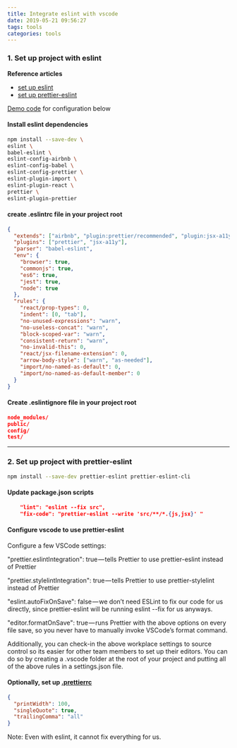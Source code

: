 ```yaml
---
title: Integrate eslint with vscode
date: 2019-05-21 09:56:27
tags: tools
categories: tools
---
```



### 1. Set up project with eslint

<b>Reference articles</b>
* [set up eslint](https://medium.com/comparethemarket/eslint-visual-studio-code-editor-integration-for-the-win-1bcf38f6ccd4)
* [set up prettier-eslint](https://medium.freecodecamp.org/integrating-prettier-with-eslint-and-stylelint-99e74fede33f)

[Demo code](https://github.com/isaacloft/eslint-integration-vscode) for configuration below

#### Install eslint dependencies
``` bash
npm install --save-dev \
eslint \
babel-eslint \
eslint-config-airbnb \
eslint-config-babel \
eslint-config-prettier \
eslint-plugin-import \
eslint-plugin-react \
prettier \
eslint-plugin-prettier
```
<!--more-->

#### create .eslintrc file in your project root
```json
{
  "extends": ["airbnb", "plugin:prettier/recommended", "plugin:jsx-a11y/recommended"],
  "plugins": ["prettier", "jsx-a11y"],
  "parser": "babel-eslint",
  "env": {
    "browser": true,
    "commonjs": true,
    "es6": true,
    "jest": true,
    "node": true
  },
  "rules": {
    "react/prop-types": 0,
    "indent": [0, "tab"],
    "no-unused-expressions": "warn",
    "no-useless-concat": "warn",
    "block-scoped-var": "warn",
    "consistent-return": "warn",
    "no-invalid-this": 0,
    "react/jsx-filename-extension": 0,
    "arrow-body-style": ["warn", "as-needed"],
    "import/no-named-as-default": 0,
    "import/no-named-as-default-member": 0
  }
}

```
#### Create .eslintignore file in your project root
```json
node_modules/
public/
config/
test/

```

-------
### 2. Set up project with prettier-eslint
```bash
npm install --save-dev prettier-eslint prettier-eslint-cli
```

#### Update package.json scripts
```json
    "lint": "eslint --fix src",
    "fix-code": "prettier-eslint --write 'src/**/*.{js,jsx}' "
```

#### Configure vscode to use prettier-eslint
Configure a few VSCode settings:

"prettier.eslintIntegration": true — tells Prettier to use prettier-eslint instead of Prettier

"prettier.stylelintIntegration": true — tells Prettier to use prettier-stylelint instead of Prettier

"eslint.autoFixOnSave": false — we don’t need ESLint to fix our code for us directly, since prettier-eslint will be running eslint --fix for us anyways.

"editor.formatOnSave": true — runs Prettier with the above options on every file save, so you never have to manually invoke VSCode’s format command.

Additionally, you can check-in the above workplace settings to source control so its easier for other team members to set up their editors. You can do so by creating a .vscode folder at the root of your project and putting all of the above rules in a settings.json file.

#### Optionally, set up [.prettierrc](https://prettier.io/docs/en/configuration.html)

```json
{
  "printWidth": 100,
  "singleQuote": true,
  "trailingComma": "all"
}

```

Note: Even with eslint, it cannot fix everything for us.
